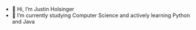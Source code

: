 - 👋 Hi, I’m Justin Holsinger
- 🌱 I’m currently studying Computer Science and actively learning Python and Java

<!---
JHolsy/JHolsy is a ✨ special ✨ repository because its `README.md` (this file) appears on your GitHub profile.
You can click the Preview link to take a look at your changes.
--->
